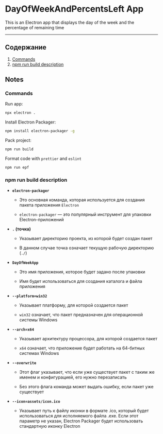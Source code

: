 # DayOfWeekAndPercentsLeft App

This is an Electron app that displays the day of the week and the percentage of
remaining time

---

## Содержание

1. [Commands](#commands)
2. [npm run build description](#npm-run-build-description)

## Notes

### Commands

Run app:

```bash
npx electron .
```

Install Electron Packager:

```bash
npm install electron-packager -g
```

Pack project:

```bash
npm run build
```

Format code with `prettier` and `eslint`

```bash
npm run epf
```

### npm run build description

- **`electron-packager`**
  - Это основная команда, которая используется для создания пакета
    приложения `Electron`

  - `electron-packager` — это популярный инструмент для упаковки
    Electron-приложений

- **`.` (точка)**
  - Указывает директорию проекта, из которой будет создан пакет

  - В данном случае точка означает текущую рабочую директорию (`./`)

- **`DayOfWeekApp`**
  - Это имя приложения, которое будет задано после упаковки

  - Имя будет использоваться для создания каталога и файла приложения

- **`--platform=win32`**
  - Указывает платформу, для которой создается пакет

  - `win32` означает, что пакет предназначен для операционной системы Windows

- **`--arch=x64`**
  - Указывает архитектуру процессора, для которой создается пакет

  - `x64` означает, что приложение будет работать на 64-битных системах
    Windows

- **`--overwrite`**
  - Этот флаг указывает, что если уже существует пакет с таким же именем и
    конфигурацией, его нужно перезаписать

  - Без этого флага команда может выдать ошибку, если пакет уже существует

- **`--icon=assets/icon.ico`**
  - Указывает путь к файлу иконки в формате .ico, который будет использоваться
    для исполняемого файла .exe. Если этот параметр не указан, Electron
    Packager будет использовать стандартную иконку Electron

